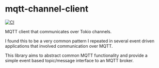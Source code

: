 # mqtt-channel-client

[![CI](https://github.com/DanNixon/mqtt-channel-client-rs/actions/workflows/ci.yml/badge.svg)](https://github.com/DanNixon/mqtt-channel-client-rs/actions/workflows/ci.yml)

MQTT client that communicates over Tokio channels.

I found this to be a very common pattern I repeated in several event driven applications that involved communication over MQTT.

This library aims to abstract common MQTT functionality and provide a simple event based topic/message interface to an MQTT broker.
